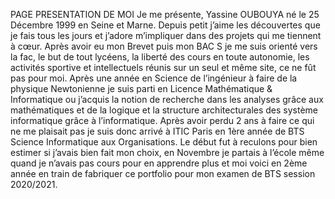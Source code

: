 PAGE PRESENTATION DE MOI
Je me présente, Yassine OUBOUYA né le 25 Décembre 1999 en Seine et Marne. 
Depuis petit j’aime les découvertes que je fais tous les jours et j’adore m’impliquer dans des projets qui me tiennent à cœur. 
Après avoir eu mon Brevet puis mon BAC S je me suis orienté vers la fac, le but de tout lycéens, la liberté des cours en toute autonomie, les activités sportive et intellectuels réunis sur un seul et même site, ce ne fût pas pour moi. 
Après une année en Science de l’ingénieur à faire de la physique Newtonienne je suis parti en Licence Mathématique & Informatique ou j’acquis la notion de recherche dans les analyses grâce aux mathématiques et de la logique et la structure architecturales des système informatique grâce à l’informatique. 
Après avoir perdu 2 ans à faire ce qui ne me plaisait pas je suis donc arrivé à ITIC Paris en 1ère année de BTS Science Informatique aux Organisations. 
Le début fut à reculons pour bien estimer si j’avais bien fait mon choix, en Novembre je partais à l’école même quand je n’avais pas cours pour en apprendre plus et moi voici en 2ème année en train de fabriquer ce portfolio pour mon examen de BTS session 2020/2021.
